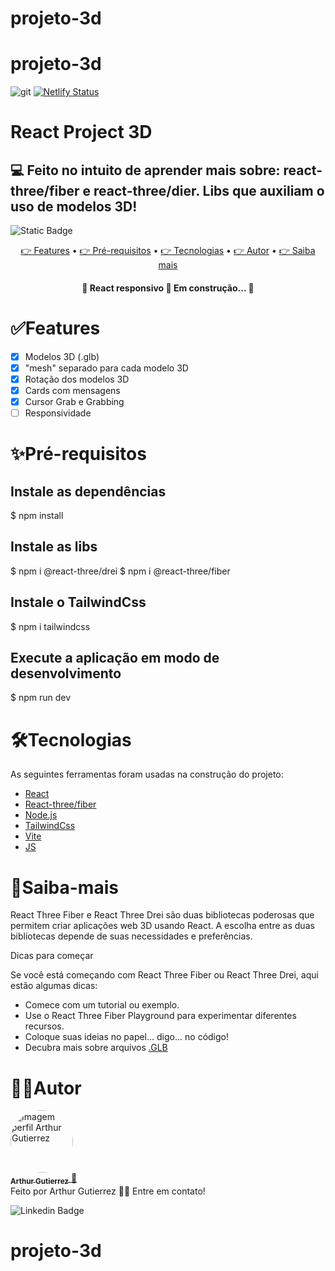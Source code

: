 # projeto-3d
# projeto-3d
![git](https://github.com/ArthurGuti/projeto-3d/assets/131212175/06817cac-d0f0-4ba1-88b3-d4e80c3f70a7)
[![Netlify Status](https://api.netlify.com/api/v1/badges/f3da937e-4566-4b6f-b223-516d5b63cccd/deploy-status)](https://app.netlify.com/sites/project3d-arthur/deploys)

# React Project 3D 
## 💻 Feito no intuito de aprender mais sobre: react-three/fiber e react-three/dier. Libs que auxiliam o uso de modelos 3D! 

<img alt="Static Badge" src="https://img.shields.io/badge/dev%20-%20Arthur%20-%20Gutierrez?color=%23907bf2&link=www.linkedin.com%2Fin%2Farthur-gutierrez-de-oliveira-dev2110">

<p align="center">
 <a href="#features"> 👉 Features</a> •
 <a href="#pré-requisitos"> 👉 Pré-requisitos</a> • 
 <a href="#tecnologias"> 👉 Tecnologias</a> • 
 <a href="#autor">👉 Autor</a> •
 <a href="#saiba-mais">👉 Saiba mais</a>
</p>

<h4 align="center"> 
	🚧  React responsivo 🚀 Em construção...  🚧
</h4>

# ✅Features

- [x] Modelos 3D (.glb)
- [x] "mesh" separado para cada modelo 3D
- [x] Rotação dos modelos 3D
- [x] Cards com mensagens
- [x] Cursor Grab e Grabbing
- [ ] Responsividade 

# ✨Pré-requisitos

## Instale as dependências
$ npm install 

## Instale as libs
$ npm i @react-three/drei
$ npm i @react-three/fiber

## Instale o TailwindCss
$ npm i tailwindcss

## Execute a aplicação em modo de desenvolvimento
$ npm run dev

# 🛠Tecnologias

As seguintes ferramentas foram usadas na construção do projeto:

- [React](https://pt-br.reactjs.org/)
- [React-three/fiber](https://docs.pmnd.rs/react-three-fiber/getting-started/introduction)
- [Node.js](https://nodejs.org/en/)
- [TailwindCss](https://tailwindcss.com/)
- [Vite](https://vitejs.dev/)
- [JS](https://vitejs.dev/](https://developer.mozilla.org/pt-BR/docs/Web/JavaScript))

# 📝Saiba-mais
React Three Fiber e React Three Drei são duas bibliotecas poderosas que permitem criar aplicações web 3D usando React. A escolha entre as duas bibliotecas depende de suas necessidades e preferências.

Dicas para começar

Se você está começando com React Three Fiber ou React Three Drei, aqui estão algumas dicas:

- Comece com um tutorial ou exemplo.
- Use o React Three Fiber Playground para experimentar diferentes recursos.
- Coloque suas ideias no papel... digo... no código!
- Decubra mais sobre arquivos [.GLB](https://imagetostl.com/pt/ver-glb-online)

# 🧑‍💻Autor
<a href="https://github.com/ArthurGuti/">
<img  style="border-radius: 50%;" src="https://avatars.githubusercontent.com/u/131212175?s=400&u=ad1122209b601713ba611d911af19ade07d17c6f&v=4" width="100px;" alt="Imagem perfil Arthur Gutierrez"/>
 <br/>
 <sub><b>Arthur Gutierrez</b></sub>
</a> <a href="www.linkedin.com/in/arthur-gutierrez-de-oliveira-dev2110" title="Linkedin">🚀</a><br/>
Feito por Arthur Gutierrez 👋🏽 Entre em contato!
<br/>

![Linkedin Badge](https://img.shields.io/badge/-ArthurDev-blue?style=flat-square&logo=Linkedin&logoColor=white&link=www.linkedin.com/in/arthur-gutierrez-de-oliveira-dev2110)
# projeto-3d
